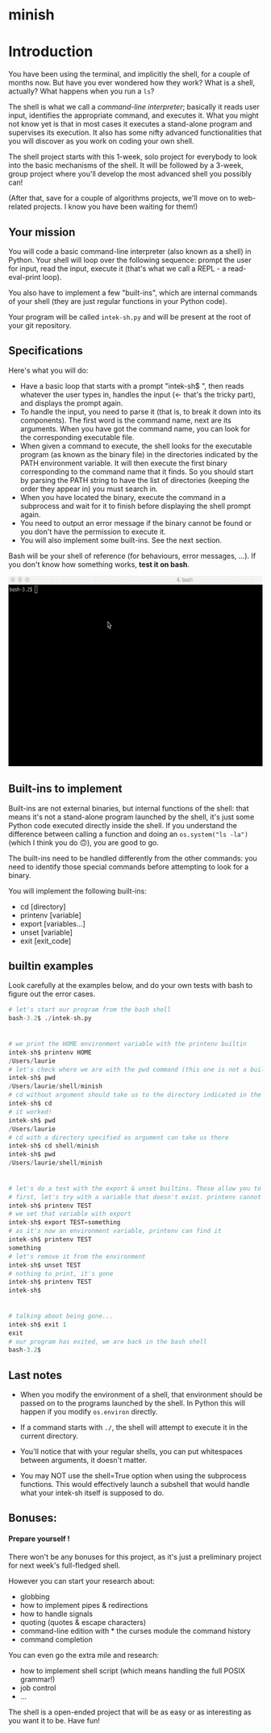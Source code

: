# minish


# Introduction

You have been using the terminal, and implicitly the shell, for a couple of months now. But have you ever wondered how they work? What is a shell, actually? What happens when you run a `ls`?

The shell is what we call a *command-line interpreter*; basically it reads user input, identifies the appropriate command, and executes it. What you might not know yet is that in most cases it executes a stand-alone program and supervises its execution. It also has some nifty advanced functionalities that you will discover as you work on coding your own shell.

The shell project starts with this 1-week, solo project for everybody to look into the basic mechanisms of the shell. It will be followed by a 3-week, group project where you'll develop the most advanced shell you possibly can!

(After that, save for a couple of algorithms projects, we'll move on to web-related projects. I know you have been waiting for them!)


## Your mission

You will code a basic command-line interpreter (also known as a shell) in Python. Your shell will loop over the following sequence: prompt the user for input, read the input, execute it (that's what we call a REPL - a read-eval-print loop).

You also have to implement a few "built-ins", which are internal commands of your shell (they are just regular functions in your Python code).

Your program will be called `intek-sh.py` and will be present at the root of your git repository.


## Specifications

Here's what you will do:

* Have a basic loop that starts with a prompt "intek-sh$ ", then reads whatever the user types in, handles the input (<- that's the tricky part), and displays the prompt again.
* To handle the input, you need to parse it (that is, to break it down into its components). The first word is the command name, next are its arguments. When you have got the command name, you can look for the corresponding executable file.
* When given a command to execute, the shell looks for the executable program (as known as the binary file) in the directories indicated by the PATH environment variable. It will then execute the first binary corresponding to the command name that it finds. So you should start by parsing the PATH string to have the list of directories (keeping the order they appear in) you must search in.
* When you have located the binary, execute the command in a subprocess and wait for it to finish before displaying the shell prompt again.
* You need to output an error message if the binary cannot be found or you don't have the permission to execute it.
* You will also implement some built-ins. See the next section.

Bash will be your shell of reference (for behaviours, error messages, ...). If you don't know how something works, **test it on bash**.

![shell_session__1_.gif](https://github.com/dphuonganh/minish/blob/master/shell_session__1_.gif)


## Built-ins to implement

Built-ins are not external binaries, but internal functions of the shell: that means it's not a stand-alone program launched by the shell, it's just some Python code executed directly inside the shell. If you understand the difference between calling a function and doing an `os.system("ls -la")` (which I think you do 🙃), you are good to go.

The built-ins need to be handled differently from the other commands: you need to identify those special commands before attempting to look for a binary. 

You will implement the following built-ins: 

* cd [directory]
* printenv [variable]
* export [variables...]
* unset [variable]
* exit [exit_code]


## builtin examples

Look carefully at the examples below, and do your own tests with bash to figure out the error cases.

```python
# let's start our program from the bash shell
bash-3.2$ ./intek-sh.py


# we print the HOME environment variable with the printenv builtin
intek-sh$ printenv HOME
/Users/laurie
# let's check where we are with the pwd command (this one is not a builtin!)
intek-sh$ pwd
/Users/laurie/shell/minish
# cd without argument should take us to the directory indicated in the HOME variable.
intek-sh$ cd
# it worked!
intek-sh$ pwd
/Users/laurie
# cd with a directory specified as argument can take us there
intek-sh$ cd shell/minish
intek-sh$ pwd
/Users/laurie/shell/minish


# let's do a test with the export & unset builtins. Those allow you to add and remove variables from the environment.
# first, let's try with a variable that doesn't exist. printenv cannot find it.
intek-sh$ printenv TEST
# we set that variable with export
intek-sh$ export TEST=something
# as it's now an environment variable, printenv can find it
intek-sh$ printenv TEST
something
# let's remove it from the environment
intek-sh$ unset TEST
# nothing to print, it's gone
intek-sh$ printenv TEST
intek-sh$


# talking about being gone...
intek-sh$ exit 1
exit
# our program has exited, we are back in the bash shell
bash-3.2$
```


## Last notes

- When you modify the environment of a shell, that environment should be passed on to the programs launched by the shell. In Python this will happen if you modify `os.environ` directly.

- If a command starts with `./`, the shell will attempt to execute it in the current directory.

- You'll notice that with your regular shells, you can put whitespaces between arguments, it doesn't matter.

- You may NOT use the shell=True option when using the subprocess functions. This would effectively launch a subshell that would handle what your intek-sh itself is supposed to do.


## Bonuses:

#### Prepare yourself !
There won't be any bonuses for this project, as it's just a preliminary project for next week's full-fledged shell.

However you can start your research about:

* globbing
* how to implement pipes & redirections
* how to handle signals
* quoting (quotes & escape characters)
* command-line edition with * the curses module
the command history
* command completion

You can even go the extra mile and research:

* how to implement shell script (which means handling the full POSIX grammar!)
* job control
* ...

The shell is a open-ended project that will be as easy or as interesting as you want it to be. Have fun!

